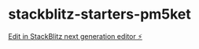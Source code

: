 # stackblitz-starters-pm5ket

[Edit in StackBlitz next generation editor ⚡️](https://stackblitz.com/~/github.com/Ducvuuu/stackblitz-starters-pm5ket)